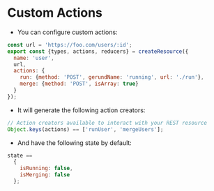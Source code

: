 # Custom Actions

- You can configure custom actions:

```js
const url = 'https://foo.com/users/:id';
export const {types, actions, reducers} = createResource({
  name: 'user',
  url,
  actions: {
    run: {method: 'POST', gerundName: 'running', url: './run'},
    merge: {method: 'POST', isArray: true}
  }
});
```

- It will generate the following action creators:

```js
// Action creators available to interact with your REST resource
Object.keys(actions) == ['runUser', 'mergeUsers'];
```

- And have the following state by default:

```js
state ==
  {
    isRunning: false,
    isMerging: false
  };
```
